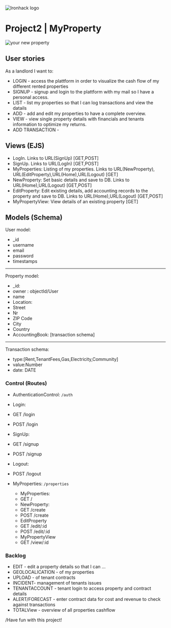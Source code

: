 ![Ironhack logo](https://i.imgur.com/1QgrNNw.png)


# Project2 | MyProperty

![your new property](https://media.giphy.com/media/l0IylQoMkcbZUbtKw/giphy.gif)


## User stories

As a landlord I want to:
- LOGIN - access the plattform in order to visualize the cash flow of my different rented properties
- SIGNUP - signup and login to the plattform with my mail so I have a personal access.
- LIST - list my properties so that I can log transactions and view the datails
- ADD - add and edit my properties to have a complete overview.
- VIEW - view single property details with financials and tenants information to optimize my returns.
- ADD TRANSACTION - 


## Views (EJS)

- LogIn. Links to URL(SignUp) [GET,POST]
- SignUp. Links to URL(LogIn) [GET,POST]
- MyProperties: Listing of my properties. Links to URL(NewProperty), URL(EditProperty),URL(Home),URL(Logout) [GET]
- NewProperty: Set basic details and save to DB. Links to URL(Home),URL(Logout) [GET,POST]
- EditProperty: Edit existing details, add accounting records to the property and save to DB. Links to URL(Home),URL(Logout) [GET,POST]
- MyPropertyView: View details of an existing property [GET]


## Models (Schema)

User model:
- _id
- username
- email
- password
- timestamps
-----------------------------------------
Property model:
- _id:
- owner : objectId/User
- name
- Location:
 - Street
 - Nr
 - ZIP Code
 - City
 - Country
- AccountingBook: [transaction schema]
----------------------------------------
Transaction schema:
- type:[Rent,TenantFees,Gas,Electricity,Community]
- value:Number
- date: DATE


### Control (Routes)

- AuthenticationControl: `/auth`
 - Login:
  - GET /login
  - POST /login
 - SignUp:
  - GET /signup
  - POST /signup
 - Logout:
  - POST /logout

- MyProperties: `/properties`
  - MyProperties:
   - GET /
  - NewProperty:
   - GET /create
   - POST /create 
  - EditProperty
   - GET /edit/:id
   - POST /edit/:id
  - MyPropertyView
   - GET /view/:id


### Backlog

- EDIT - edit a property details so that I can ...
- GEOLOCALICATION - of my properties
- UPLOAD - of tenant contracts
- INCIDENT- management of tenants issues
- TENANTACCOUNT - tenant login to access property and contract details
- ALERT/FORECAST - enter contract data for cost and revenue to check against transactions
- TOTALView - overview of all properties cashflow


/Have fun with this project!
